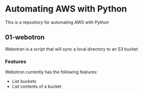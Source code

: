 # Automating AWS with Python
This is a repository for automating AWS with Python

## 01-webotron
Webotran is a script that will sync a local directory to an S3 bucket

### Features

Webotron currently has the following features:

- List buckets
- List contents of a bucket
